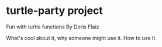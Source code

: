 # turtle-party project
Fun with turtle functions
By Doris Flaiz 

What's cool about it, why someone might use it. How to use it.
